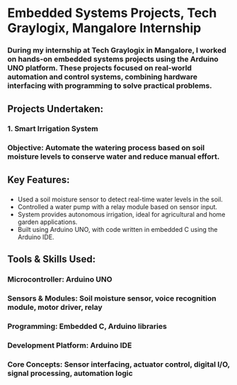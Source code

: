 # Embedded Systems Projects, Tech Graylogix, Mangalore Internship  
### During my internship at Tech Graylogix in Mangalore, I worked on hands-on embedded systems projects using the Arduino UNO platform. These projects focused on real-world automation and control systems, combining hardware interfacing with programming to solve practical problems.  

## Projects Undertaken:  
### 1. Smart Irrigation System  
### Objective: Automate the watering process based on soil moisture levels to conserve water and reduce manual effort.  

## Key Features:  
### 
- Used a soil moisture sensor to detect real-time water levels in the soil.  
- Controlled a water pump with a relay module based on sensor input.  
- System provides autonomous irrigation, ideal for agricultural and home garden applications.  
- Built using Arduino UNO, with code written in embedded C using the Arduino IDE.

## Tools & Skills Used:  
### Microcontroller: Arduino UNO  

### Sensors & Modules: Soil moisture sensor, voice recognition module, motor driver, relay  

### Programming: Embedded C, Arduino libraries  

### Development Platform: Arduino IDE  

### Core Concepts: Sensor interfacing, actuator control, digital I/O, signal processing, automation logic  


 
